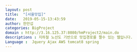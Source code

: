```yaml
---
layout: post
title:  "[서울맛집]"
date:   2019-05-15-13:43:59
author: 한만섭
categories: BigProject
domain : http://3.16.125.37:8080/hmProject2/main.do
descriptions : 지하철 노선도 기반으로 맛집경로를 짤수 있는 웹입니다.
Language :	Jquery Ajax AWS tomcat8 spring  
---
```

